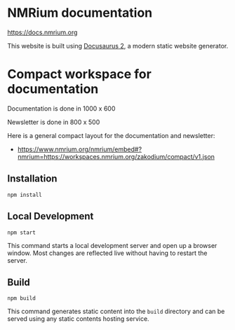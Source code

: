# NMRium documentation

https://docs.nmrium.org

This website is built using [Docusaurus 2](https://v2.docusaurus.io/), a modern static website generator.

# Compact workspace for documentation

Documentation is done in 1000 x 600

Newsletter is done in 800 x 500

Here is a general compact layout for the documentation and newsletter:

- https://www.nmrium.org/nmrium/embed#?nmrium=https://workspaces.nmrium.org/zakodium/compact/v1.json

## Installation

```console
npm install
```

## Local Development

```console
npm start
```

This command starts a local development server and open up a browser window. Most changes are reflected live without having to restart the server.

## Build

```console
npm build
```

This command generates static content into the `build` directory and can be served using any static contents hosting service.

